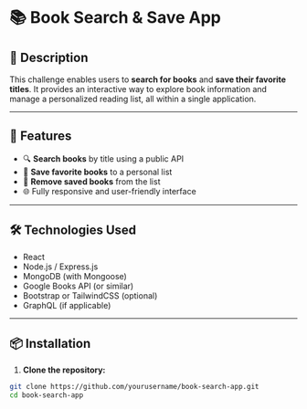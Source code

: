# 📚 Book Search & Save App

## 🧩 Description

This challenge enables users to **search for books** and **save their favorite titles**. It provides an interactive way to explore book information and manage a personalized reading list, all within a single application.

---

## 🚀 Features

- 🔍 **Search books** by title using a public API
- 💾 **Save favorite books** to a personal list
- 🧹 **Remove saved books** from the list
- 🌐 Fully responsive and user-friendly interface

---

## 🛠️ Technologies Used

- React
- Node.js / Express.js
- MongoDB (with Mongoose)
- Google Books API (or similar)
- Bootstrap or TailwindCSS (optional)
- GraphQL (if applicable)

---

## 📦 Installation

1. **Clone the repository:**

```bash
git clone https://github.com/yourusername/book-search-app.git
cd book-search-app
